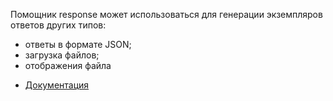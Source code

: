 Помощник response может использоваться для генерации экземпляров ответов других типов:
- ответы в формате JSON;
- загрузка файлов;
- отображения файла

[//]: # "materials"

- [Документация](https://laravel.com/docs/10.x/responses#redirects)

[//]: # "/materials"
